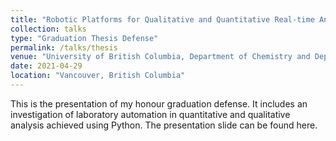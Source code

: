 ```yaml
---
title: "Robotic Platforms for Qualitative and Quantitative Real-time Analysis"
collection: talks
type: "Graduation Thesis Defense"
permalink: /talks/thesis
venue: "University of British Columbia, Department of Chemistry and Department of Mathematics"
date: 2021-04-29
location: "Vancouver, British Columbia"
---
```


This is the presentation of my honour graduation defense. It includes an investigation of laboratory automation in quantitative and qualitative analysis achieved using Python. The presentation slide can be found here.
